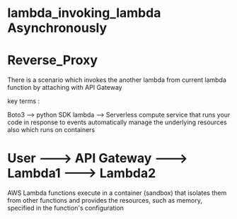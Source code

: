 # lambda_invoking_lambda Asynchronously

# Reverse_Proxy 

There is a scenario which invokes the another lambda from current lambda function by attaching with API Gateway

key terms :

Boto3 --> python SDK 
lambda --> Serverless compute service that runs your code in response to events automatically manage the underlying resources also which runs on containers


# User ---> API Gateway ---> Lambda1 ---> Lambda2

AWS Lambda functions execute in a container (sandbox) that isolates them from other functions and provides the resources, such as memory, specified in the function's configuration

